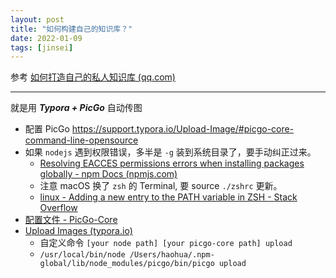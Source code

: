 ```yaml
---
layout: post
title: "如何构建自己的知识库？"
date: 2022-01-09
tags: [jinsei]
---
```


参考 [如何打造自己的私人知识库 (qq.com)](https://mp.weixin.qq.com/s/-IgE6VatXejv4SZ3L25aVQ)

---

就是用 ***Typora + PicGo*** 自动传图

- 配置 PicGo <https://support.typora.io/Upload-Image/#picgo-core-command-line-opensource>
- 如果 `nodejs` 遇到权限错误，多半是 `-g` 装到系统目录了，要手动纠正过来。
  - [Resolving EACCES permissions errors when installing packages globally - npm Docs (npmjs.com)](https://docs.npmjs.com/resolving-eacces-permissions-errors-when-installing-packages-globally)
  - 注意 macOS 换了 `zsh` 的 Terminal, 要 source `./zshrc` 更新。
  - [linux - Adding a new entry to the PATH variable in ZSH - Stack Overflow](https://stackoverflow.com/questions/11530090/adding-a-new-entry-to-the-path-variable-in-zsh)
- [配置文件 -  PicGo-Core](https://picgo.github.io/PicGo-Core-Doc/zh/guide/config.html#picbed-smms)
- [Upload Images (typora.io)](https://support.typora.io/Upload-Image/#option-2-config-via-cli)
  - 自定义命令 `[your node path] [your picgo-core path] upload `
  - `/usr/local/bin/node /Users/haohua/.npm-global/lib/node_modules/picgo/bin/picgo upload` 


